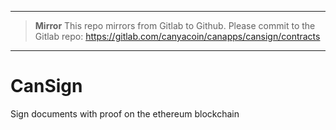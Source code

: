 ****

> **Mirror**
> This repo mirrors from Gitlab to Github. Please commit to the Gitlab repo:
> https://gitlab.com/canyacoin/canapps/cansign/contracts

****

# CanSign

Sign documents with proof on the ethereum blockchain
